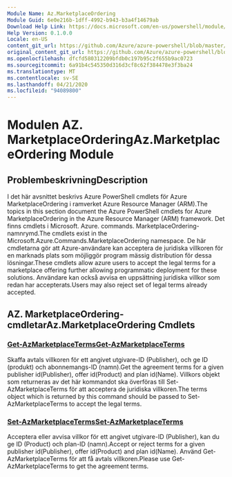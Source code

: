 ```yaml
---
Module Name: Az.MarketplaceOrdering
Module Guid: 6e0e216b-1dff-4992-b943-b3a4f14679ab
Download Help Link: https://docs.microsoft.com/en-us/powershell/module/az.marketplaceordering
Help Version: 0.1.0.0
Locale: en-US
content_git_url: https://github.com/Azure/azure-powershell/blob/master/src/MarketplaceOrdering/MarketplaceOrdering/help/Az.MarketplaceOrdering.md
original_content_git_url: https://github.com/Azure/azure-powershell/blob/master/src/MarketplaceOrdering/MarketplaceOrdering/help/Az.MarketplaceOrdering.md
ms.openlocfilehash: dfcfd580312209bfdb0c197b95c2f655b9ac0723
ms.sourcegitcommit: 6a91b4c545350d316d3cf8c62f384478e3f3ba24
ms.translationtype: MT
ms.contentlocale: sv-SE
ms.lasthandoff: 04/21/2020
ms.locfileid: "94089800"
---
```

# <span data-ttu-id="1fd1e-101">Modulen AZ. MarketplaceOrdering</span><span class="sxs-lookup"><span data-stu-id="1fd1e-101">Az.MarketplaceOrdering Module</span></span>
## <span data-ttu-id="1fd1e-102">Problembeskrivning</span><span class="sxs-lookup"><span data-stu-id="1fd1e-102">Description</span></span>
<span data-ttu-id="1fd1e-103">I det här avsnittet beskrivs Azure PowerShell cmdlets för Azure MarketplaceOrdering i ramverket Azure Resource Manager (ARM).</span><span class="sxs-lookup"><span data-stu-id="1fd1e-103">The topics in this section document the Azure PowerShell cmdlets for Azure MarketplaceOrdering in the Azure Resource Manager (ARM) framework.</span></span> <span data-ttu-id="1fd1e-104">Det finns cmdlets i Microsoft. Azure. commands. MarketplaceOrdering-namnrymd.</span><span class="sxs-lookup"><span data-stu-id="1fd1e-104">The cmdlets exist in the Microsoft.Azure.Commands.MarketplaceOrdering namespace.</span></span> <span data-ttu-id="1fd1e-105">De här cmdletarna gör att Azure-användare kan acceptera de juridiska villkoren för en marknads plats som möjliggör program mässig distribution för dessa lösningar.</span><span class="sxs-lookup"><span data-stu-id="1fd1e-105">These cmdlets allow azure users to accept the legal terms for a marketplace offering further allowing programmatic deployment for these solutions.</span></span> <span data-ttu-id="1fd1e-106">Användare kan också avvisa en uppsättning juridiska villkor som redan har accepterats.</span><span class="sxs-lookup"><span data-stu-id="1fd1e-106">Users may also reject set of legal terms already accepted.</span></span>

## <span data-ttu-id="1fd1e-107">AZ. MarketplaceOrdering-cmdletar</span><span class="sxs-lookup"><span data-stu-id="1fd1e-107">Az.MarketplaceOrdering Cmdlets</span></span>
### [<span data-ttu-id="1fd1e-108">Get-AzMarketplaceTerms</span><span class="sxs-lookup"><span data-stu-id="1fd1e-108">Get-AzMarketplaceTerms</span></span>](Get-AzMarketplaceTerms.md)
<span data-ttu-id="1fd1e-109">Skaffa avtals villkoren för ett angivet utgivare-ID (Publisher), och ge ID (produkt) och abonnemangs-ID (namn).</span><span class="sxs-lookup"><span data-stu-id="1fd1e-109">Get the agreement terms for a given publisher id(Publisher), offer id(Product) and plan id(Name).</span></span> <span data-ttu-id="1fd1e-110">Villkors objekt som returneras av det här kommandot ska överföras till Set-AzMarketplaceTerms för att acceptera de juridiska villkoren.</span><span class="sxs-lookup"><span data-stu-id="1fd1e-110">The terms object which is returned by this command should be passed to Set-AzMarketplaceTerms to accept the legal terms.</span></span>

### [<span data-ttu-id="1fd1e-111">Set-AzMarketplaceTerms</span><span class="sxs-lookup"><span data-stu-id="1fd1e-111">Set-AzMarketplaceTerms</span></span>](Set-AzMarketplaceTerms.md)
<span data-ttu-id="1fd1e-112">Acceptera eller avvisa villkor för ett angivet utgivare-ID (Publisher), kan du ge ID (Product) och plan-ID (namn).</span><span class="sxs-lookup"><span data-stu-id="1fd1e-112">Accept or reject terms for a given publisher id(Publisher), offer id(Product) and plan id(Name).</span></span> <span data-ttu-id="1fd1e-113">Använd Get-AzMarketplaceTerms för att få avtals villkoren.</span><span class="sxs-lookup"><span data-stu-id="1fd1e-113">Please use Get-AzMarketplaceTerms to get the agreement terms.</span></span>

